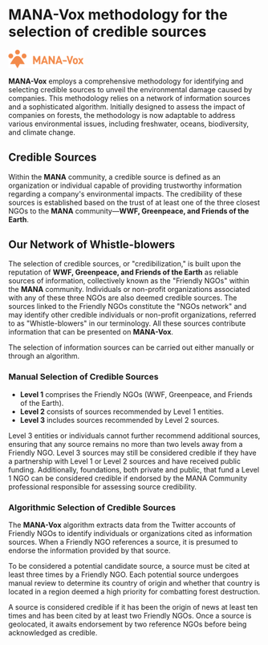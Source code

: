 # MANA-Vox methodology for the selection of credible sources

<img src="https://github.com/alexandreguedj/mana-vox/blob/main/assets/logo-mana.svg" width="150px">


**MANA-Vox** employs a comprehensive methodology for identifying and selecting credible sources to unveil the environmental damage caused by companies. This methodology relies on a network of information sources and a sophisticated algorithm. Initially designed to assess the impact of companies on forests, the methodology is now adaptable to address various environmental issues, including freshwater, oceans, biodiversity, and climate change.

## Credible Sources

Within the **MANA** community, a credible source is defined as an organization or individual capable of providing trustworthy information regarding a company's environmental impacts. The credibility of these sources is established based on the trust of at least one of the three closest NGOs to the **MANA** community—**WWF, Greenpeace, and Friends of the Earth**.

## Our Network of Whistle-blowers

The selection of credible sources, or "credibilization," is built upon the reputation of **WWF, Greenpeace, and Friends of the Earth** as reliable sources of information, collectively known as the "Friendly NGOs" within the **MANA** community. Individuals or non-profit organizations associated with any of these three NGOs are also deemed credible sources. The sources linked to the Friendly NGOs constitute the "NGOs network" and may identify other credible individuals or non-profit organizations, referred to as "Whistle-blowers" in our terminology. All these sources contribute information that can be presented on **MANA-Vox**.

The selection of information sources can be carried out either manually or through an algorithm.

### Manual Selection of Credible Sources

- **Level 1** comprises the Friendly NGOs (WWF, Greenpeace, and Friends of the Earth).
- **Level 2** consists of sources recommended by Level 1 entities.
- **Level 3** includes sources recommended by Level 2 sources.

Level 3 entities or individuals cannot further recommend additional sources, ensuring that any source remains no more than two levels away from a Friendly NGO. Level 3 sources may still be considered credible if they have a partnership with Level 1 or Level 2 sources and have received public funding. Additionally, foundations, both private and public, that fund a Level 1 NGO can be considered credible if endorsed by the MANA Community professional responsible for assessing source credibility.

### Algorithmic Selection of Credible Sources

The **MANA-Vox** algorithm extracts data from the Twitter accounts of Friendly NGOs to identify individuals or organizations cited as information sources. When a Friendly NGO references a source, it is presumed to endorse the information provided by that source.

To be considered a potential candidate source, a source must be cited at least three times by a Friendly NGO. Each potential source undergoes manual review to determine its country of origin and whether that country is located in a region deemed a high priority for combatting forest destruction.

A source is considered credible if it has been the origin of news at least ten times and has been cited by at least two Friendly NGOs. Once a source is geolocated, it awaits endorsement by two reference NGOs before being acknowledged as credible.
